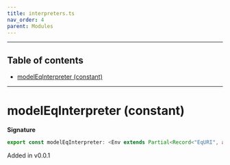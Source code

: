 ```yaml
---
title: interpreters.ts
nav_order: 4
parent: Modules
---
```


---

<h2 class="text-delta">Table of contents</h2>

- [modelEqInterpreter (constant)](#modeleqinterpreter-constant)

---

# modelEqInterpreter (constant)

**Signature**

```ts
export const modelEqInterpreter: <Env extends Partial<Record<"EqURI", any>>>() => ModelAlgebraRefined1<"EqURI", Env> & ModelAlgebraNewtype1<"EqURI", Env> & ModelAlgebraUnknown1<"EqURI", Env> & ModelAlgebraPrimitive1<"EqURI", Env> & ModelAlgebraIntersection1<"EqURI", Env> & ModelAlgebraObject1<"EqURI", Env> & ModelAlgebraTaggedUnions1<"EqURI", Env> & ModelAlgebraRecursive1<"EqURI", Env> & ModelAlgebraStrMap1<"EqURI", Env> & ModelAlgebraSet1<"EqURI", Env> = ...
```

Added in v0.0.1

